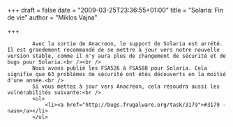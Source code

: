 
+++
draft = false
date = "2009-03-25T23:36:55+01:00"
title = "Solaria: Fin de vie"
author = "Miklos Vajna"

+++

            Avec la sortie de Anacreon, le support de Solaria est arrété. Il est grandement recommandé de se mettre à jour vers notre nouvelle version stable, comme il n'y aura plus de changement de sécurité et de bugs pour Solaria.<br /><br />
            Nous avons publié les FSA526 à FSA588 pour Solaria. Cela signifie que 63 problèmes de sécurité ont étés découverts en la moitié d'une année.<br />
            Si vous mettez à jour vers Anacreon, cela résoudra aussi les vulnérabilités suivante:<br />
            <ul>
                <li><a href="http://bugs.frugalware.org/task/3179">#3179 - nasm</a></li>
            </ul>
            
        